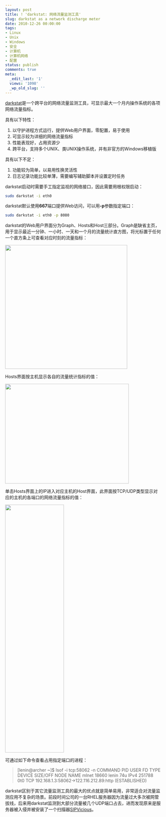 ```yaml
---
layout: post
title: ! 'darkstat: 网络流量监测工具'
slug: darkstat as a network discharge meter
date: 2010-12-26 00:00:00
tags:
- Linux
- Unix
- Windows
- 安全
- 计算机
- 计算机网络
- 配置
status: publish
comments: true
meta:
  _edit_last: '1'
  views: '1098'
  _wp_old_slug: ''
---
```

<a href="http://dmr.ath.cx/net/darkstat/">darkstat</a>是一个跨平台的网络流量监测工具，可显示最大一个月内操作系统的各项网络流量指标。

具有以下特性：

<ol>
	<li>以守护进程方式运行，提供Web用户界面，零配置，易于使用</li>
	<li>可显示较为详细的网络流量指标</li>
	<li>性能表现好，占用资源少</li>
	<li>跨平台，支持多个UNIX、类UNIX操作系统，并有非官方的Windows移植版</li>
</ol>

具有以下不足：

<ol>
	<li>功能较为简单，以易用性换灵活性</li>
	<li>日志记录功能比较单薄，需要编写辅助脚本并设置定时任务</li>
</ol>

darkstat启动时需要手工指定监视的网络接口，因此需要用根权限启动：

```bash
sudo darkstat -i eth0
```

darkstat默认使用<strong>667</strong>端口提供Web访问，可以用<strong>-p</strong>参数指定端口：

```bash
sudo darkstat -i eth0 -p 8080
```

darkstat的Web用户界面分为Graph、Hosts和Host三部分。Graph是缺省主页，用于显示最近一分钟、一小时、一天和一个月的流量统计直方图，将光标置于任何一个直方条上可查看对应时刻的流量指标：

<a href="http://picasaweb.google.com/lh/photo/NAB3_2TtnezdM45HoNd5pQ?feat=embedwebsite"><img src="http://lh4.ggpht.com/_ceUJ_lBTHzc/TRcCUWqnF0I/AAAAAAAABhs/wLRQb3rvHW8/s400/darkstat-graphs.png" height="400" width="395" /></a>

Hosts界面按主机显示各自的流量统计指标的值：

<a href="http://picasaweb.google.com/lh/photo/kG1J2j2eecaLUnhDL-fArA?feat=embedwebsite"><img src="http://lh4.ggpht.com/_ceUJ_lBTHzc/TRcCUXxnsMI/AAAAAAAABhw/ri5OsbqPdmc/s400/darkstat-hosts.png" height="322" width="400" /></a>

单击Hosts界面上的IP进入对应主机的Host界面，此界面按TCP/UDP类型显示对应的主机的各端口的网络流量指标的值：

<a href="http://picasaweb.google.com/lh/photo/XBNQWty4lp63OWwyAFm_BA?feat=embedwebsite"><img src="http://lh3.ggpht.com/_ceUJ_lBTHzc/TRcCUn6lg_I/AAAAAAAABh0/6Aj0hArzIYk/s800/darkstat-host.png" height="800" width="190" /></a>

可通过如下命令查看占用指定端口的进程：

<blockquote>
[lenin@archer ~]$ lsof -i tcp:58062 -n
COMMAND   PID  USER   FD   TYPE DEVICE SIZE/OFF NODE NAME
mlnet   18660 lenin   74u  IPv4 251788      0t0  TCP 192.168.1.3:58062->122.116.212.89:http (ESTABLISHED)
</blockquote>

darkstat区别于其它流量监测工具的最大的优点就是简单易用，非常适合对流量监测应用不复杂的场景。前段时间公司的一台RHEL服务器因为流量过大多次被网管拔线，后来用darkstat监测到大部分流量被几个UDP端口占去，进而发现原来是服务器被入侵并被安装了一个扫描器<a href="http://code.google.com/p/sipvicious/">SIPVicious</a>。
